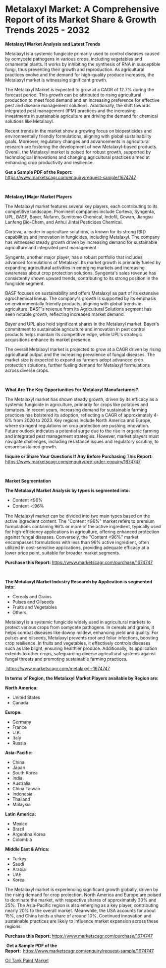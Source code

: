 <p><h1>Metalaxyl Market: A Comprehensive Report of its Market Share & Growth Trends 2025 - 2032</h1></p><p><strong>Metalaxyl Market Analysis and Latest Trends</strong></p>
<p><p>Metalaxyl is a systemic fungicide primarily used to control diseases caused by oomycete pathogens in various crops, including vegetables and ornamental plants. It works by inhibiting the synthesis of RNA in susceptible fungi, thus preventing their growth and reproduction. As agricultural practices evolve and the demand for high-quality produce increases, the Metalaxyl market is witnessing significant growth.</p><p>The Metalaxyl Market is expected to grow at a CAGR of 12.7% during the forecast period. This growth can be attributed to rising agricultural production to meet food demand and an increasing preference for effective pest and disease management solutions. Additionally, the shift towards integrated pest management (IPM) practices and the increasing investments in sustainable agriculture are driving the demand for chemical solutions like Metalaxyl.</p><p>Recent trends in the market show a growing focus on biopesticides and environmentally friendly formulations, aligning with global sustainability goals. Moreover, regulatory changes and advancements in agricultural research are fostering the development of new Metalaxyl-based products. Overall, the Metalaxyl market is poised for robust growth, supported by technological innovations and changing agricultural practices aimed at enhancing crop productivity and resilience.</p></p>
<p><strong>Get a Sample PDF of the Report:&nbsp;</strong> <a href="https://www.marketscagr.com/enquiry/request-sample/1674747?utm_campaign=2782&utm_medium=2&utm_source=Github&utm_content=ia&utm_term=31032025&utm_id=metalaxyl">https://www.marketscagr.com/enquiry/request-sample/1674747</a></p>
<p>&nbsp;</p>
<p><strong>Metalaxyl Major Market Players</strong></p>
<p><p>The Metalaxyl market features several key players, each contributing to its competitive landscape. Prominent companies include Corteva, Syngenta, UPL, BASF, Bayer, Nufarm, Sumitomo Chemical, Indofil, Gowan, Jiangsu Lanfeng Bio-Chem, and Anhui Jintai Pesticides Chemical.</p><p>Corteva, a leader in agriculture solutions, is known for its strong R&D capabilities and innovation in fungicides, including Metalaxyl. The company has witnessed steady growth driven by increasing demand for sustainable agriculture and integrated pest management.</p><p>Syngenta, another major player, has a robust portfolio that includes advanced formulations of Metalaxyl. Its market growth is primarily fueled by expanding agricultural activities in emerging markets and increasing awareness about crop protection solutions. Syngenta's sales revenue has consistently shown upward trends, contributing to its strong position in the fungicide segment.</p><p>BASF focuses on sustainability and offers Metalaxyl as part of its extensive agrochemical lineup. The company's growth is supported by its emphasis on environmentally friendly products, aligning with global trends in agriculture. BASF's revenue from its Agricultural Solutions segment has seen notable growth, reflecting increased market demand.</p><p>Bayer and UPL also hold significant shares in the Metalaxyl market. Bayer's commitment to sustainable agriculture and innovation in pest control products helps maintain its competitive edge, while UPL's strategic acquisitions enhance its market presence.</p><p>The overall Metalaxyl market is projected to grow at a CAGR driven by rising agricultural output and the increasing prevalence of fungal diseases. The market size is expected to expand as farmers adopt advanced crop protection solutions, further fueling demand for Metalaxyl formulations across diverse crops.</p></p>
<p>&nbsp;</p>
<p><strong>What Are The Key Opportunities For Metalaxyl Manufacturers?</strong></p>
<p><p>The Metalaxyl market has shown steady growth, driven by its efficacy as a systemic fungicide in agriculture, primarily for crops like potatoes and tomatoes. In recent years, increasing demand for sustainable farming practices has bolstered its adoption, reflecting a CAGR of approximately 4-6% from 2020 to 2023. Key regions include North America and Europe, where stringent regulations on crop protection are pushing innovation. Future outlook indicates a potential surge due to the rise in organic farming and integrated pest management strategies. However, market players must navigate challenges, including resistance issues and regulatory scrutiny, to ensure sustained growth.</p></p>
<p><strong>Inquire or Share Your Questions If Any Before Purchasing This Report:</strong> <a href="https://www.marketscagr.com/enquiry/pre-order-enquiry/1674747?utm_campaign=2782&utm_medium=2&utm_source=Github&utm_content=ia&utm_term=31032025&utm_id=metalaxyl">https://www.marketscagr.com/enquiry/pre-order-enquiry/1674747</a></p>
<p>&nbsp;</p>
<p><strong>Market Segmentation</strong></p>
<p><strong>The Metalaxyl Market Analysis by types is segmented into:</strong></p>
<p><ul><li>Content ≥96%</li><li>Content ＜96%</li></ul></p>
<p><p>The Metalaxyl market can be divided into two main types based on the active ingredient content. The "Content ≥96%" market refers to premium formulations containing 96% or more of the active ingredient, typically used for high-efficiency applications in agriculture, offering enhanced protection against fungal diseases. Conversely, the "Content <96%" market encompasses formulations with less than 96% active ingredient, often utilized in cost-sensitive applications, providing adequate efficacy at a lower price point, suitable for broader market segments.</p></p>
<p><strong>Purchase this Report:&nbsp;</strong><a href="https://www.marketscagr.com/purchase/1674747?utm_campaign=2782&utm_medium=2&utm_source=Github&utm_content=ia&utm_term=31032025&utm_id=metalaxyl">https://www.marketscagr.com/purchase/1674747</a></p>
<p>&nbsp;</p>
<p><strong>The Metalaxyl Market Industry Research by Application is segmented into:</strong></p>
<p><ul><li>Cereals and Grains</li><li>Pulses and Oilseeds</li><li>Fruits and Vegetables</li><li>Others</li></ul></p>
<p><p>Metalaxyl is a systemic fungicide widely used in agricultural markets to protect various crops from oomycete pathogens. In cereals and grains, it helps combat diseases like downy mildew, enhancing yield and quality. For pulses and oilseeds, Metalaxyl prevents root and foliar infections, boosting crop resilience. In fruits and vegetables, it effectively controls diseases such as late blight, ensuring healthier produce. Additionally, its application extends to other crops, safeguarding diverse agricultural systems against fungal threats and promoting sustainable farming practices.</p></p>
<p><a href="https://www.marketscagr.com/metalaxyl-r1674747?utm_campaign=2782&utm_medium=2&utm_source=Github&utm_content=ia&utm_term=31032025&utm_id=metalaxyl">&nbsp;https://www.marketscagr.com/metalaxyl-r1674747</a></p>
<p><strong>In terms of Region, the Metalaxyl Market Players available by Region are:</strong></p>
<p>
    <p> <strong> North America: </strong>
        <ul>
            <li>United States</li>
            <li>Canada</li>
        </ul>
        </p> 
    <p> <strong> Europe: </strong>
        <ul>
            <li>Germany</li>
            <li>France</li>
            <li>U.K.</li>
            <li>Italy</li>
            <li>Russia</li>
        </ul>
        </p> 
    <p> <strong> Asia-Pacific: </strong>
        <ul>
            <li>China</li>
            <li>Japan</li>
            <li>South Korea</li>
            <li>India</li>
            <li>Australia</li>
            <li>China Taiwan</li>
            <li>Indonesia</li>
            <li>Thailand</li>
            <li>Malaysia</li>
        </ul>
        </p> 
    <p> <strong> Latin America: </strong>
        <ul>
            <li>Mexico</li>
            <li>Brazil</li>
            <li>Argentina Korea</li>
            <li>Colombia</li>
        </ul>
        </p> 
    <p> <strong> Middle East & Africa: </strong>
        <ul>
            <li>Turkey</li>
            <li>Saudi</li>
            <li>Arabia</li>
            <li>UAE</li>
            <li>Korea</li>
        </ul>
    </p>
    </p>
<p><p>The Metalaxyl market is experiencing significant growth globally, driven by the rising demand for crop protection. North America and Europe are poised to dominate the market, with respective shares of approximately 30% and 25%. The Asia-Pacific region is also emerging as a key player, contributing nearly 20% to the overall market. Meanwhile, the USA accounts for about 15%, and China holds a share of around 10%. Continued innovation and sustainable practices are likely to influence market expansion across these regions.</p></p>
<p><strong>Purchase this Report: </strong><a href="https://www.marketscagr.com/purchase/1674747?utm_campaign=2782&utm_medium=2&utm_source=Github&utm_content=ia&utm_term=31032025&utm_id=metalaxyl">https://www.marketscagr.com/purchase/1674747</a></p>
<p>&nbsp;<strong>Get a Sample PDF of the Report:&nbsp;&nbsp;</strong><a href="https://www.marketscagr.com/enquiry/request-sample/1674747?utm_campaign=2782&utm_medium=2&utm_source=Github&utm_content=ia&utm_term=31032025&utm_id=metalaxyl">https://www.marketscagr.com/enquiry/request-sample/1674747</a></p>
<p><strong></strong></p>
<p><p><a href="https://github.com/elitasvimal/Market-Research-Report-List-1/blob/main/oil-tank-paint-market.md?utm_campaign=2782&utm_medium=2&utm_source=Github&utm_content=ia&utm_term=31032025&utm_id=metalaxyl">Oil Tank Paint Market</a></p></p>